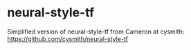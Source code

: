 # neural-style-tf
Simplified version of neural-style-tf from Cameron at cysmith: https://github.com/cysmith/neural-style-tf
